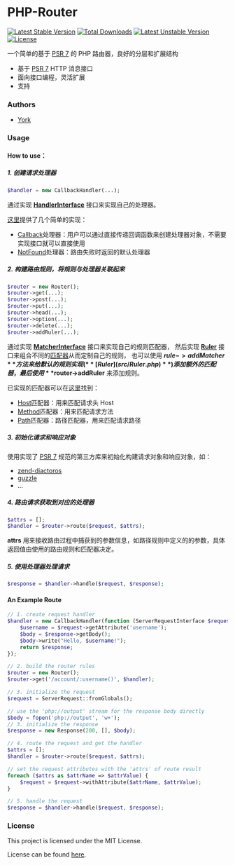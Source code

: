 # PHP-Router

[![Latest Stable Version](https://poser.pugx.org/york8/router/v/stable)](https://packagist.org/packages/york8/router) 
[![Total Downloads](https://poser.pugx.org/york8/router/downloads)](https://packagist.org/packages/york8/router) 
[![Latest Unstable Version](https://poser.pugx.org/york8/router/v/unstable)](https://packagist.org/packages/york8/router) 
[![License](https://poser.pugx.org/york8/router/license)](https://packagist.org/packages/york8/router)

一个简单的基于 [PSR 7](http://www.php-fig.org/psr/psr-7/) 的 PHP 路由器，良好的分层和扩展结构

* 基于 [PSR 7](http://www.php-fig.org/psr/psr-7/) HTTP 消息接口
* 面向接口编程，灵活扩展
* 支持

### Authors

- [York](https://github.com/york8)

### Usage

#### How to use：

##### 1. 创建请求处理器
```php
$handler = new CallbackHandler(...);
```
通过实现 **[HandlerInterface](src/HandlerInterface.php)** 接口来实现自己的处理器。

[这里](src/Handler)提供了几个简单的实现：
* [Callback](src/Handler/CallbackHandler.php)处理器：用户可以通过直接传递回调函数来创建处理器对象，不需要实现接口就可以直接使用
* [NotFound](src/Handler/NotFoundHandler.php)处理器：路由失败时返回的默认处理器

##### 2. 构建路由规则，将规则与处理器关联起来
```php
$router = new Router();
$router->get(...);
$router->post(...);
$router->put(...);
$router->head(...);
$router->option(...);
$router->delete(...);
$router->addRuler(...);
```
通过实现 **[MatcherInterface](src/MatcherInterface.php)** 接口来实现自己的规则匹配器，
然后实现 **[Ruler](src/RulerInterface.php)** 接口来组合不同的[匹配器](src/Matcher)从而定制自己的规则，
也可以使用 **$rule->addMatcher** 方法来给默认的规则实现(**[Ruler](src/Ruler.php)**)添加额外的匹配器，
最后使用 **$router->addRuler** 来添加规则。

已实现的匹配器可以在[这里](src/Matcher)找到：
* [Host](src/Matcher/HostMatcher.php)匹配器：用来匹配请求头 Host
* [Method](src/Matcher/MethodMatcher.php)匹配器：用来匹配请求方法
* [Path](src/Matcher/PathMatcher.php)匹配器：路径匹配器，用来匹配请求路径

##### 3. 初始化请求和响应对象
使用实现了 [PSR 7](http://www.php-fig.org/psr/psr-7/) 规范的第三方库来初始化构建请求对象和响应对象，如：
* [zend-diactoros](https://github.com/zendframework/zend-diactoros)
* [guzzle](https://github.com/guzzle/psr7)
* ...

##### 4. 路由请求获取到对应的处理器
```php
$attrs = [];
$handler = $router->route($request, $attrs);
```
**attrs** 用来接收路由过程中捕获到的参数信息，如路径规则中定义的的参数，具体返回值由使用的路由规则和匹配器决定。

##### 5. 使用处理器处理请求
```php
$response = $handler->handle($request, $response);
```

#### An Example Route
```php
// 1. create request handler
$handler = new CallbackHandler(function (ServerRequestInterface $request, ResponseInterface $response) {
    $username = $request->getAttribute('username');
    $body = $response->getBody();
    $body->write("Hello, $username!");
    return $response;
});

// 2. build the router rules
$router = new Router();
$router->get('/account/:username()', $handler);

// 3. initialize the request
$request = ServerRequest::fromGlobals();

// use the 'php://output' stream for the response body directly
$body = fopen('php://output', 'w+');
// 3. initialize the response
$response = new Response(200, [], $body);

// 4. route the request and get the handler
$attrs = [];
$handler = $router->route($request, $attrs);

// set the request attributes with the 'attrs' of route result
foreach ($attrs as $attrName => $attrValue) {
    $request = $request->withAttribute($attrName, $attrValue);
}

// 5. handle the request
$response = $handler->handle($request, $response);
```

### License
This project is licensed under the MIT License.

License can be found [here](LICENSE).
